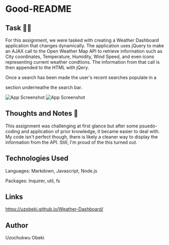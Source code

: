 # Good-README
## Task :man_technologist:
For this assignment, we were tasked with creating a Weather Dashboard application that changes dynamically. The application uses jQuery to make an AJAX call to the Open Weather Map API to retrieve information such as City coordinates, Temperature, Humidity, Wind Speed, and even icons representing current weather condtions. The information from that call is then appended to the HTML with jQery.

Once a search has been made the user's recent searches populate in a <div> section underneathe the search bar.

![App Screenshot](/assets/Weather-Dashboard.png)
![App Screenshot](/assets/WD-1.png)


## Thoughts and Notes :thinking:
This assignment was challenging at first glance but after some psuedo-coding and application of prior knowledge, it became easier to deal with. My code isn't perfect though, there is likely a cleaner way to display the information from the API. Still, I'm proud of the this turned out.

## Technologies Used
Languages: Markdown, Javascript, Node.js

Packages: Inquirer, util, fs

## Links
https://uzobeki.github.io/Weather-Dashboard/

## Author
Uzochukwu Obeki